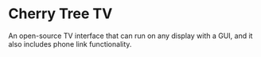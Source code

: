 # Cherry Tree TV

An open-source TV interface that can run on any display with a GUI, and it also includes phone link functionality.

